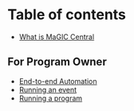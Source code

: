 # Table of contents

* [What is MaGIC Central](README.md)

## For Program Owner

* [End-to-end Automation](for-program-owner/end-to-end-automation.md)
* [Running an event](for-program-owner/running-an-event.md)
* [Running a program](for-program-owner/running-a-program.md)

